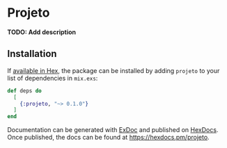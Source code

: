 # Projeto

**TODO: Add description**

## Installation

If [available in Hex](https://hex.pm/docs/publish), the package can be installed
by adding `projeto` to your list of dependencies in `mix.exs`:

```elixir
def deps do
  [
    {:projeto, "~> 0.1.0"}
  ]
end
```

Documentation can be generated with [ExDoc](https://github.com/elixir-lang/ex_doc)
and published on [HexDocs](https://hexdocs.pm). Once published, the docs can
be found at <https://hexdocs.pm/projeto>.

